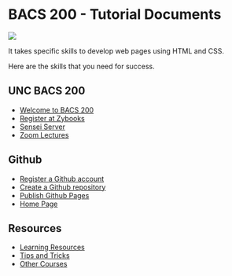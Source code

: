 # BACS 200 - Tutorial Documents

![](img/peaking.800.jpg)

It takes specific skills to develop web pages using HTML and CSS.

Here are the skills that you need for success.


## UNC BACS 200

* [Welcome to BACS 200](Overview.html)
* [Register at Zybooks](ZybooksReading.html)
* [Sensei Server](SenseiServer.html)
* [Zoom Lectures](ZoomLectures.html)


## Github

* [Register a Github account](GithubAccount.html)
* [Create a Github repository](GithubRepo.html)
* [Publish Github Pages](GithubPages.html)
* [Home Page](HomePage.html)


## Resources

* [Learning Resources](LearningResources.html)
* [Tips and Tricks](TipsTricks.html)
* [Other Courses](https://shrinking-world.com)

